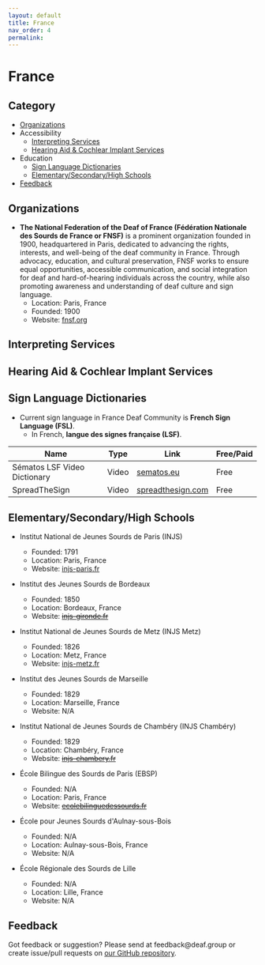 ```yaml
---
layout: default
title: France
nav_order: 4
permalink:
---
```

# France
## Category

- [Organizations](#organizations)
- Accessibility 
  - [Interpreting Services](#interpreting-services)
  - [Hearing Aid & Cochlear Implant Services](#hearing-aid-&-cochlear-impant-services)
- Education
  - [Sign Language Dictionaries](#sign-language-dictionaries)
  - [Elementary/Secondary/High Schools](#elementarysecondaryhigh-schools)
- [Feedback](#feedback)


## Organizations

- **The National Federation of the Deaf of France (Fédération Nationale des Sourds de France or FNSF)** is a prominent organization founded in 1900, headquartered in Paris, dedicated to advancing the rights, interests, and well-being of the deaf community in France. Through advocacy, education, and cultural preservation, FNSF works to ensure equal opportunities, accessible communication, and social integration for deaf and hard-of-hearing individuals across the country, while also promoting awareness and understanding of deaf culture and sign language.
  - Location: Paris, France
  - Founded: 1900
  - Website: [fnsf.org](https://www.fnsf.org/)

## Interpreting Services

## Hearing Aid & Cochlear Implant Services
  
## Sign Language Dictionaries

- Current sign language in France Deaf Community is **French Sign Language (FSL)**.
  - In French, **langue des signes française (LSF)**.

| Name | Type | Link | Free/Paid |
|------|------|------|-----------|
| Sématos LSF Video Dictionary | Video | [sematos.eu](http://www.sematos.eu/lsf.html) | Free |
| SpreadTheSign | Video | [spreadthesign.com](https://www.spreadthesign.com/) | Free |

## Elementary/Secondary/High Schools

- Institut National de Jeunes Sourds de Paris (INJS)
  - Founded: 1791
  - Location: Paris, France
  - Website: [injs-paris.fr](https://www.injs-paris.fr/)

- Institut des Jeunes Sourds de Bordeaux
  - Founded: 1850
  - Location: Bordeaux, France
  - Website: ~~[injs-gironde.fr](https://injs-gironde.fr/)~~

- Institut National de Jeunes Sourds de Metz (INJS Metz)
  - Founded: 1826
  - Location: Metz, France
  - Website: [injs-metz.fr](https://www.injs-metz.fr/)

- Institut des Jeunes Sourds de Marseille
  - Founded: 1829
  - Location: Marseille, France
  - Website: N/A

- Institut National de Jeunes Sourds de Chambéry (INJS Chambéry)
  - Founded: 1829
  - Location: Chambéry, France
  - Website: ~~[injs-chambery.fr](https://www.injs-chambery.fr/)~~

- École Bilingue des Sourds de Paris (EBSP)
  - Founded: N/A
  - Location: Paris, France
  - Website: ~~[ecolebilinguedessourds.fr](https://ecolebilinguedessourds.fr/)~~

- École pour Jeunes Sourds d'Aulnay-sous-Bois
  - Founded: N/A
  - Location: Aulnay-sous-Bois, France
  - Website: N/A

- École Régionale des Sourds de Lille
  - Founded: N/A
  - Location: Lille, France
  - Website: N/A

## Feedback
Got feedback or suggestion? Please send at <!-- fsdvwqs -->feed<!-- asdzxcwqe -->back<!-- zndoasdifg -->@<!-- dsafasdf  -->deaf.<!-- bncjdhsatuy -->group or create issue/pull requests on [our GitHub repository](https://github.com/BatteryDie/resources.deaf.group).